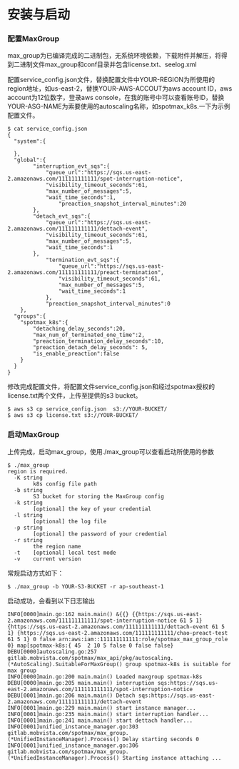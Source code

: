 # 安装与启动

### 配置MaxGroup

max\_group为已编译完成的二进制包，无系统环境依赖，下载附件并解压，将得到二进制文件max\_group和conf目录并包含license.txt、seelog.xml

配置service\_config.json文件，替换配置文件中YOUR-REGION为所使用的region地址，如us-east-2，替换YOUR-AWS-ACCOUT为aws account ID，aws account为12位数字，登录aws console，在我的账号中可以查看账号ID，替换YOUR-ASG-NAME为索要使用的autoscaling名称，如spotmax\_k8s.一下为示例配置文件。

```text
$ cat service_config.json
{
  "system":{

  },
  "global":{
		"interruption_evt_sqs":{
			"queue_url":"https://sqs.us-east-2.amazonaws.com/111111111111/spot-interruption-notice",
			"visibility_timeout_seconds":61,
			"max_number_of_messages":5,
			"wait_time_seconds":1,
      			"preaction_snapshot_interval_minutes":20
		},
		"detach_evt_sqs":{
			"queue_url":"https://sqs.us-east-2.amazonaws.com/111111111111/dettach-event",
			"visibility_timeout_seconds":61,
		  	"max_number_of_messages":5,
		  	"wait_time_seconds":1
		},
    		"termination_evt_sqs":{
      			"queue_url":"https://sqs.us-east-2.amazonaws.com/111111111111/preact-termination",
      			"visibility_timeout_seconds":61,
      			"max_number_of_messages":5,
      			"wait_time_seconds":1
    		},
    		"preaction_snapshot_interval_minutes":0
	},
  "groups":{
    "spotmax_k8s":{
        "detaching_delay_seconds":20,
        "max_num_of_terminated_one_time":2,
      	"preaction_termination_delay_seconds":10,
      	"preaction_detach_delay_seconds": 5,
        "is_enable_preaction":false
    }
  }
}
```

修改完成配置文件，将配置文件service\_config.json和经过spotmax授权的license.txt两个文件，上传至提供的s3 bucket。

```text
$ aws s3 cp service_config.json  s3://YOUR-BUCKET/
$ aws s3 cp license.txt s3://YOUR-BUCKET/
```

### 启动MaxGroup

上传完成，启动max\_group，使用./max\_group可以查看启动所使用的参数

```text
$ ./max_group
region is required.
  -K string
    	k8s config file path
  -b string
    	S3 bucket for storing the MaxGroup config
  -k string
    	[optional] the key of your credential
  -l string
    	[optional] the log file
  -p string
    	[optional] the password of your credential
  -r string
    	the region name
  -t	[optional] local test mode
  -v	current version
```

常规启动方式如下：

```text
$ ./max_group -b YOUR-S3-BUCKET -r ap-southeast-1
```

启动成功，会看到以下日志输出

```text
INFO[0000]main.go:162 main.main() &{{} {{https://sqs.us-east-2.amazonaws.com/111111111111/spot-interruption-notice 61 5 1} {https://sqs.us-east-2.amazonaws.com/111111111111/dettach-event 61 5 1} {https://sqs.us-east-2.amazonaws.com/111111111111/chao-preact-test 61 5 1} 0 false arn:aws:iam::111111111111:role/spotmax_max_group_role 0} map[spotmax-k8s:{ 45  2 10 5 false 0 false false} 
DEBU[0000]autoscaling.go:257 gitlab.mobvista.com/spotmax/max_api/pkg/autoscaling.(*AutoScaling).SuitableForMaxGroup() group spotmax-k8s is suitable for max group 
INFO[0000]main.go:200 main.main() Loaded maxgroup spotmax-k8s
DEBU[0000]main.go:205 main.main() interruption sqs:https://sqs.us-east-2.amazonaws.com/111111111111/spot-interruption-notice 
DEBU[0001]main.go:206 main.main() Detach sqs:https://sqs.us-east-2.amazonaws.com/111111111111/dettach-event                     
INFO[0001]main.go:229 main.main() start instance manager...                    
INFO[0001]main.go:235 main.main() start interruption handler...                
INFO[0001]main.go:241 main.main() start dettach handler...                     
INFO[0001]unified_instance_manager.go:303 gitlab.mobvista.com/spotmax/max_group.(*UnifiedInstanceManager).Process() Delay starting seconds 0                     
INFO[0001]unified_instance_manager.go:306 gitlab.mobvista.com/spotmax/max_group.(*UnifiedInstanceManager).Process() Starting instance attaching ...              
```

